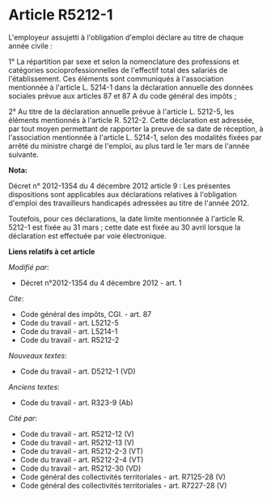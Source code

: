 # Article R5212-1

L'employeur assujetti à l'obligation d'emploi déclare au titre de chaque année civile : 

1° La répartition par sexe et selon la nomenclature des professions et catégories socioprofessionnelles de l'effectif total
des salariés de l'établissement. Ces éléments sont communiqués à l'association mentionnée à l'article L. 5214-1 dans la
déclaration annuelle des données sociales prévue aux articles 87 et 87 A du code général des impôts ; 

2° Au titre de la déclaration annuelle prévue à l'article L. 5212-5, les éléments mentionnés à l'article R. 5212-2. Cette
déclaration est adressée, par tout moyen permettant de rapporter la preuve de sa date de réception, à l'association
mentionnée à l'article L. 5214-1, selon des modalités fixées par arrêté du ministre chargé de l'emploi, au plus tard le 1er
mars de l'année suivante.

**Nota:**

Décret n° 2012-1354 du 4 décembre 2012 article 9 : Les présentes dispositions sont applicables aux déclarations relatives à
l'obligation d'emploi des travailleurs handicapés adressées au titre de l'année 2012.

Toutefois, pour ces déclarations, la date limite mentionnée à l'article R. 5212-1 est fixée au 31 mars ; cette date est fixée
au 30 avril lorsque la déclaration est effectuée par voie électronique.

**Liens relatifs à cet article**

_Modifié par_:

  - Décret n°2012-1354 du 4 décembre 2012 - art. 1

_Cite_:

  - Code général des impôts, CGI. - art. 87
  - Code du travail - art. L5212-5
  - Code du travail - art. L5214-1
  - Code du travail - art. R5212-2

_Nouveaux textes_:

  - Code du travail - art. D5212-1 (VD)

_Anciens textes_:

  - Code du travail - art. R323-9 (Ab)

_Cité par_:

  - Code du travail - art. R5212-12 (V)
  - Code du travail - art. R5212-13 (V)
  - Code du travail - art. R5212-2-3 (VT)
  - Code du travail - art. R5212-2-4 (VT)
  - Code du travail - art. R5212-30 (VD)
  - Code général des collectivités territoriales - art. R7125-28 (V)
  - Code général des collectivités territoriales - art. R7227-28 (V)
